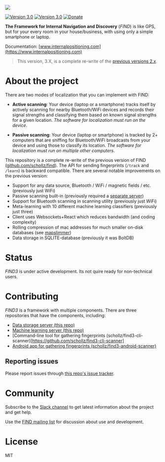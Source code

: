 [![](https://raw.githubusercontent.com/schollz/find/master/static/splash.gif)](https://www.internalpositioning.com/)

[![Version 3.0](https://img.shields.io/badge/join-slack-blue.svg)](https://join.slack.com/t/find3/shared_invite/enQtMzI0MjkwMjc3MDYzLWJiZWEzZjU5NTljM2JlYmE1MDY0NThiYmY2NDYwNGYxNTNmNTJjZjFmNjMwNGMwY2UyNzczNzZhZTIxZWY3ODQ) 
[![Version 3.0](https://img.shields.io/badge/version-3.0.0-brightgreen.svg)](https://www.internalpositioning.com/guide/development/) 
[![Donate](https://img.shields.io/badge/donate-$1-brown.svg)](https://www.paypal.me/ZackScholl/1.00)

**The Framework for Internal Navigation and Discovery** (_FIND_) is like GPS, but for your every room in your house/business, with using only a simple smartphone or laptop.

Documentation: [www.internalpositioning.com](https://www.internalpositioning.com)

> This version, 3.X, is a complete re-write of the [previous versions 2.x](https://github.com/schollz/find).

# About the project
 
There are two modes of localization that you can implement with FIND:

- **Active scanning**: Your device (laptop or a smartphone) tracks itself by actively scanning for nearby Bluetooth/WiFi devices and records their signal strengths and classifying them based on known signal strengths for a given location. *The software for localization must run on the device*.

- **Passive scanning**: Your device (laptop or smartphone) is tracked by 2+ computers that are sniffing for Bluetooth/WiFi broadcasts from your device and using those to classify its location. *The software for localization must run on multiple other computers*.

This repository is a complete re-write of the previous version of FIND ([github.com/schollz/find](https://github.com/schollz/find)). The API for sending fingerprints (`/track` and `/learn`) is backward compatible. There are several notable improvements on the previous version:

- Support for any data source, Bluetooth / WiFi / magnetic fields / etc. (previously just WiFi)
- Passive scanning built-in (previously required a [separate server](https://github.com/schollz/find-lf))
- Support for Bluetooth scanning in scanning utility (previously just WiFi)
- Meta-learning with 10 different machine learning classifiers (previously just three)
- Client uses Websockets+React which reduces bandwidth (and coding complexity)
- Rolling compression of mac addresses for much smaller on-disk databases (see [mapslimmer](https://github.com/schollz/mapslimmer))
- Data storage in SQLITE-database (previously it was BoltDB)

# Status

*FIND3* is under active development. Its not quire ready for non-technical users.


# Contributing

*FIND3* is a framework with multiple components. There are three repositories that have the components, including:

- [Data storage server (this repo)](https://github.com/schollz/find3/tree/master/server/main)
- [Machine learning server (this repo)](https://github.com/schollz/find3/tree/master/server/ai)
- [Command-line tool for gathering fingerprints (schollz/find3-cli-scanner)[https://github.com/schollz/find3-cli-scanner]
- [Android app for gathering fingerprints (schollz/find3-android-scanner)](https://github.com/schollz/find3-android-scanner)



## Reporting issues

Please report issues through [this repo's issue tracker](https://github.com/schollz/find3).

# Community

Subscribe to the [Slack channel](https://join.slack.com/t/find3/shared_invite/enQtMzI0MjkwMjc3MDYzLWJiZWEzZjU5NTljM2JlYmE1MDY0NThiYmY2NDYwNGYxNTNmNTJjZjFmNjMwNGMwY2UyNzczNzZhZTIxZWY3ODQ) to get latest information about the project and get help.

Use the [FIND mailing list]((http://eepurl.com/bhfFI1)) for discussion about use and development.

# License 

MIT